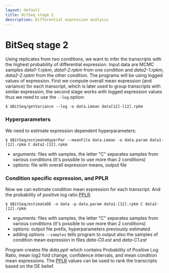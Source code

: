 ```yaml
---
layout: default
title: BitSeq stage 2
description: Differential expression analysis
---
```


# BitSeq stage 2

Using replicates from two conditions, we want to infer the transcripts with the highest probability of differential expression. Input data are MCMC samples *data1-1.rpkm*, *data1-2.rpkm* from one condition and *data2-1.rpkm*, *data2-2.rpkm* from the other condition. The programs will be using logged values of expression. 
First we compute overall mean expression (and variance) for each transcript,  which is later used to group transcripts with similar expression, the second stage works with logged expression values thus we need to use the `--log` option:

```
$ $BitSeq/getVariance --log -o data.Lmean data[12]-[12].rpkm
```

### Hyperparameters
We need to estimate expression dependent hyperparameters:

```
$ $BitSeq/estimateHyperPar --meanFile data.Lmean -o data.param data1-[12].rpkm C data2-[12].rpkm
```

 * arguments: files with samples, the letter "C" separates samples from various conditions (it's possible to use more than 2 conditions)
 * options: file with overall expression means, output file

### Condition specific expression, and PPLR

Now we can estimate condition mean expression for each transcript. And the probability of positive log ratio [PPLR](https://github.com/BitSeq/BitSeq/wiki/PPLR).

```
$ $BitSeq/estimateDE -o data -p data.param data1-[12].rpkm C data2-[12].rpkm
```

 * arguments: files with samples, the letter "C" separates samples from various conditions (it's possible to use more than 2 conditions)
 * options: output file prefix, hyperparameters previously estimated
 * adding options `--samples` tells program to output also the samples of condition mean expression in files *data-C0.est* and *data-C1.est*

Program creates file *data.pplr* which contains Probability of Positive Log Ratio, mean log2 fold change, confidence intervals, and mean condition mean expressions.
The [PPLR](https://github.com/BitSeq/BitSeq/wiki/PPLR) values can be used to rank the transcripts based on the DE belief.


